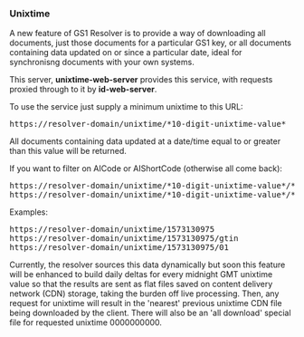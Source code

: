 ### Unixtime
A new feature of GS1 Resolver is to provide a way of downloading all documents, just those documents for a particular
GS1 key, or all documents containing data updated on or since a particular date, ideal for synchronisng documents with your own systems.

This server, <b>unixtime-web-server</b> provides this service, with requests proxied through to it by <b>id-web-server</b>.

To use the service just supply a minimum unixtime to this URL:
<pre>https://resolver-domain/unixtime/*10-digit-unixtime-value*</pre>

All documents containing data updated at a date/time equal to or greater than this value will be returned.

If you want to filter on AICode or AIShortCode (otherwise all come back):
<pre>
https://resolver-domain/unixtime/*10-digit-unixtime-value*/*ai-code*
https://resolver-domain/unixtime/*10-digit-unixtime-value*/*ai-short-code*
</pre>
Examples:
<pre>
https://resolver-domain/unixtime/1573130975
https://resolver-domain/unixtime/1573130975/gtin
https://resolver-domain/unixtime/1573130975/01
</pre>

Currently, the resolver sources this data dynamically but soon this feature will be enhanced to build daily deltas for every midnight GMT unixtime 
value so that the results are sent as flat files saved on content delivery network (CDN) storage, taking the burden off live 
processing. 
Then, any request for unixtime will result in the 'nearest' previous unixtime CDN file being downloaded by the client. 
There will also be an 'all download' special file for requested unixtime 0000000000.